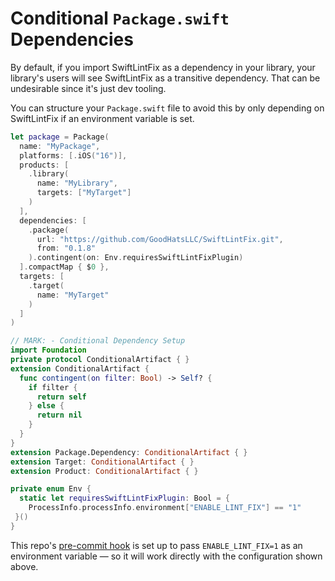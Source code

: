 # Conditional `Package.swift` Dependencies

By default, if you import SwiftLintFix as a dependency in your library, your library's users
will see SwiftLintFix as a transitive dependency. That can be undesirable since it's just
dev tooling.

You can structure your `Package.swift` file to avoid this by only depending on SwiftLintFix
if an environment variable is set.

```swift
let package = Package(
  name: "MyPackage",
  platforms: [.iOS("16")],
  products: [
    .library(
      name: "MyLibrary",
      targets: ["MyTarget"]
    )
  ],
  dependencies: [
    .package(
      url: "https://github.com/GoodHatsLLC/SwiftLintFix.git",
      from: "0.1.8"
    ).contingent(on: Env.requiresSwiftLintFixPlugin)
  ].compactMap { $0 },
  targets: [
    .target(
      name: "MyTarget"
    )
  ]
)

// MARK: - Conditional Dependency Setup
import Foundation
private protocol ConditionalArtifact { }
extension ConditionalArtifact {
  func contingent(on filter: Bool) -> Self? {
    if filter {
      return self
    } else {
      return nil
    }
  }
}
extension Package.Dependency: ConditionalArtifact { }
extension Target: ConditionalArtifact { }
extension Product: ConditionalArtifact { }

private enum Env {
  static let requiresSwiftLintFixPlugin: Bool = {
    ProcessInfo.processInfo.environment["ENABLE_LINT_FIX"] == "1"
 }()
}
```

This repo's [pre-commit hook](https://github.com/GoodHatsLLC/SwiftLintFix/blob/main/.pre-commit-hooks.yaml) is set up to pass `ENABLE_LINT_FIX=1` as an environment variable — so it will work directly with the configuration shown above.
